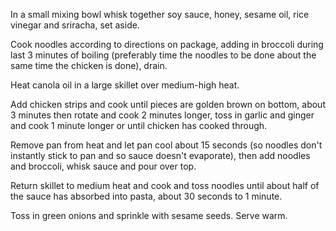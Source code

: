 In a small mixing bowl whisk together soy sauce, honey, sesame oil, rice vinegar and sriracha, set aside.

Cook noodles according to directions on package, adding in broccoli during last 3 minutes of boiling (preferably time the noodles to be done about the same time the chicken is done), drain.

Heat canola oil in a large skillet over medium-high heat. 

Add chicken strips and cook until pieces are golden brown on bottom, about 3 minutes then rotate and cook 2 minutes longer, toss in garlic and ginger and cook 1 minute longer or until chicken has cooked through. 

Remove pan from heat and let pan cool about 15 seconds (so noodles don't instantly stick to pan and so sauce doesn't evaporate), then add noodles and broccoli, whisk sauce and pour over top. 

Return skillet to medium heat and cook and toss noodles until about half of the sauce has absorbed into pasta, about 30 seconds to 1 minute. 

Toss in green onions and sprinkle with sesame seeds. Serve warm.
